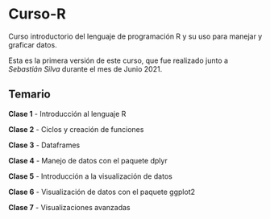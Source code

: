 # **Curso-R**

Curso introductorio del lenguaje de programación R y su uso para manejar y graficar datos. 

Esta es la primera versión de este curso, que fue realizado junto a *Sebastián Silva* durante el mes de Junio 2021.

## Temario

**Clase 1** - Introducción al lenguaje R

**Clase 2** - Ciclos y creación de funciones 

**Clase 3** - Dataframes 

**Clase 4** - Manejo de datos con el paquete dplyr

**Clase 5** - Introducción a la visualización de datos 

**Clase 6** - Visualización de datos con el paquete ggplot2

**Clase 7** - Visualizaciones avanzadas
